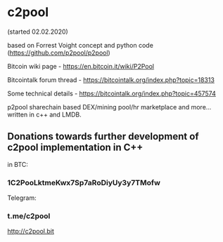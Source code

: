 # c2pool
(started 02.02.2020)

based on Forrest Voight concept and python code (https://github.com/p2pool/p2pool)

Bitcoin wiki page - https://en.bitcoin.it/wiki/P2Pool

Bitcointalk forum thread - https://bitcointalk.org/index.php?topic=18313

Some technical details - https://bitcointalk.org/index.php?topic=457574

p2pool sharechain based DEX/mining pool/hr marketplace and more... written in c++ and LMDB.

## Donations towards further development of с2pool implementation in C++

in BTC:

### 1C2PooLktmeKwx7Sp7aRoDiyUy3y7TMofw

Telegram:

### t.me/c2pool

http://c2pool.bit
